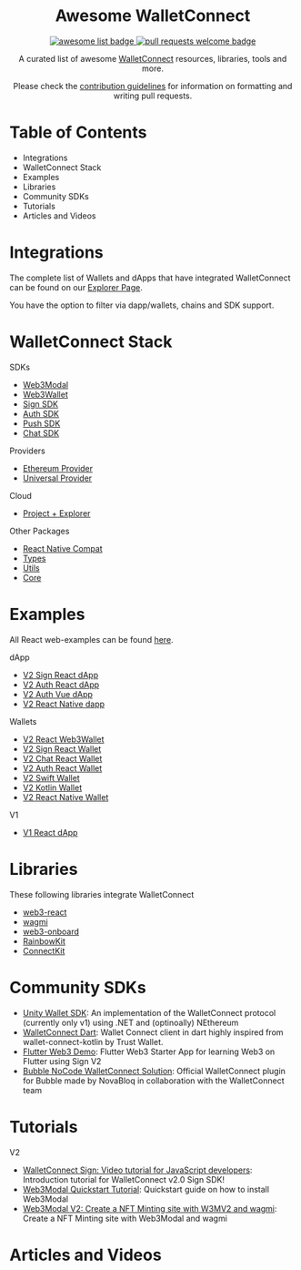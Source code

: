 <div align="center">
  <h1 align="center">Awesome WalletConnect</h1>
  <p align="center">
    <a href="https://github.com/sindresorhus/awesome">
      <img alt="awesome list badge" src="https://cdn.rawgit.com/sindresorhus/awesome/d7305f38d29fed78fa85652e3a63e154dd8e8829/media/badge.svg">
    </a>
    <a href="http://makeapullrequest.com">
      <img alt="pull requests welcome badge" src="https://img.shields.io/badge/PRs-welcome-brightgreen.svg?style=flat">
    </a>
  </p>
  <p align="center">A curated list of awesome <a href="http://walletconnect.com/">WalletConnect</a> resources, libraries, tools and more.</p>
  <p align="center">Please check the <a href="Contribution.md">contribution guidelines</a> for information on formatting and writing pull requests.</p>
</div>

# Table of Contents

- Integrations
- WalletConnect Stack
- Examples
- Libraries
- Community SDKs
- Tutorials
- Articles and Videos

# Integrations

The complete list of Wallets and dApps that have integrated WalletConnect can be found on our [Explorer Page](https://explorer.walletconnect.com/).

You have the option to filter via dapp/wallets, chains and SDK support.

# WalletConnect Stack

SDKs

- [Web3Modal](https://web3modal.com/)
- [Web3Wallet](https://docs.walletconnect.com/2.0/web3wallet/about)
- [Sign SDK](https://docs.walletconnect.com/2.0/api/sign)
- [Auth SDK](https://docs.walletconnect.com/2.0/api/auth)
- [Push SDK](https://docs.walletconnect.com/2.0/api/push/prerequisites)
- [Chat SDK](https://docs.walletconnect.com/2.0/api/chat)

Providers

- [Ethereum Provider](https://docs.walletconnect.com/2.0/javascript/providers/ethereum)
- [Universal Provider](https://docs.walletconnect.com/2.0/javascript/providers/universal)

Cloud

- [Project + Explorer](https://cloud.walletconnect.com/sign-in)

Other Packages

- [React Native Compat](https://github.com/WalletConnect/walletconnect-monorepo/tree/v2.0/packages/react-native-compat)
- [Types](https://github.com/WalletConnect/walletconnect-monorepo/tree/v2.0/packages/types)
- [Utils](https://github.com/WalletConnect/walletconnect-monorepo/tree/v2.0/packages/utils)
- [Core](https://github.com/WalletConnect/walletconnect-monorepo/tree/v2.0/packages/core)

# Examples

All React web-examples can be found [here](https://github.com/WalletConnect/web-examples).

dApp

- [V2 Sign React dApp](https://react-app.walletconnect.com/)
- [V2 Auth React dApp](https://react-auth-dapp.walletconnect.com/)
- [V2 Auth Vue dApp](https://vue-dapp-auth.vercel.app/)
- [V2 React Native dapp](https://github.com/WalletConnect/react-native-examples)

Wallets

- [V2 React Web3Wallet](https://react-wallet.walletconnect.com/)
- [V2 Sign React Wallet](https://react-wallet.walletconnect.com/)
- [V2 Chat React Wallet](https://react-wallet-chat.walletconnect.com/)
- [V2 Auth React Wallet](https://react-auth-wallet.vercel.app/)
- [V2 Swift Wallet](https://github.com/WalletConnect/WalletConnectSwiftV2/tree/main/Example)
- [V2 Kotlin Wallet](https://github.com/WalletConnect/WalletConnectKotlinV2/tree/develop/samples)
- [V2 React Native Wallet](https://github.com/WalletConnect/react-native-examples)

V1

- [V1 React dApp](https://example.walletconnect.org/)

# Libraries

These following libraries integrate WalletConnect

- [web3-react](https://github.com/Uniswap/web3-react)
- [wagmi](https://wagmi.sh/)
- [web3-onboard](https://onboard.blocknative.com/)
- [RainbowKit](https://www.rainbowkit.com/)
- [ConnectKit](https://docs.family.co/connectkit)

# Community SDKs

- [Unity Wallet SDK](https://github.com/WalletConnect/WalletConnectSharp/tree/1.0): An implementation of the WalletConnect protocol (currently only v1) using .NET and (optinoally) NEthereum
- [WalletConnect Dart](https://github.com/Orange-Wallet/wallet-connect-dart): Wallet Connect client in dart highly inspired from wallet-connect-kotlin by Trust Wallet.
- [Flutter Web3 Demo](https://gitlab.com/graflr/flutter_web3_demo): Flutter Web3 Starter App for learning Web3 on Flutter using Sign V2
- [Bubble NoCode WalletConnect Solution](https://bubble.io/plugin/walletconnect-official-1666178128464x529020524869713900): Official WalletConnect plugin for Bubble made by NovaBloq in collaboration with the WalletConnect team

# Tutorials

V2

- [WalletConnect Sign: Video tutorial for JavaScript developers](https://www.youtube.com/watch?v=jRaAy-hykLU&ab_channel=WalletConnect): Introduction tutorial for WalletConnect v2.0 Sign SDK!
- [Web3Modal Quickstart Tutorial](https://www.youtube.com/watch?v=VLNIMfiUtyw&ab_channel=WalletConnect): Quickstart guide on how to install Web3Modal
- [Web3Modal V2: Create a NFT Minting site with W3MV2 and wagmi](https://www.youtube.com/watch?v=SViUpuwLKzc&ab_channel=TomTerado): Create a NFT Minting site with Web3Modal and wagmi

# Articles and Videos

